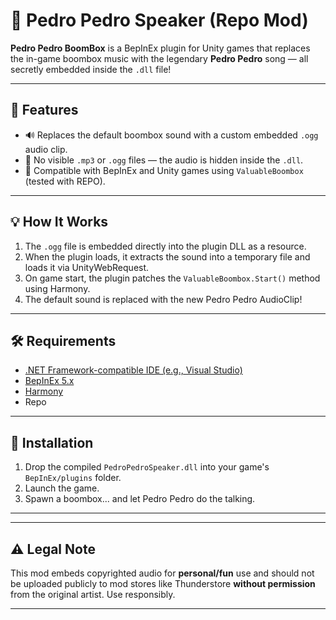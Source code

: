 # 🎵 Pedro Pedro Speaker (Repo Mod)

**Pedro Pedro BoomBox** is a BepInEx plugin for Unity games that replaces the in-game boombox music with the legendary **Pedro Pedro** song — all secretly embedded inside the `.dll` file!

---

## 🎯 Features

- 🔊 Replaces the default boombox sound with a custom embedded `.ogg` audio clip.
- 🧼 No visible `.mp3` or `.ogg` files — the audio is hidden inside the `.dll`.
- 🧩 Compatible with BepInEx and Unity games using `ValuableBoombox` (tested with REPO).

---

## 💡 How It Works

1. The `.ogg` file is embedded directly into the plugin DLL as a resource.
2. When the plugin loads, it extracts the sound into a temporary file and loads it via UnityWebRequest.
3. On game start, the plugin patches the `ValuableBoombox.Start()` method using Harmony.
4. The default sound is replaced with the new Pedro Pedro AudioClip!

---

## 🛠️ Requirements

- [.NET Framework-compatible IDE (e.g., Visual Studio)](https://visualstudio.microsoft.com/)
- [BepInEx 5.x](https://github.com/BepInEx/BepInEx)
- [Harmony](https://github.com/pardeike/Harmony)
- Repo

---

## 🧪 Installation

1. Drop the compiled `PedroPedroSpeaker.dll` into your game's `BepInEx/plugins` folder.
2. Launch the game.
3. Spawn a boombox... and let Pedro Pedro do the talking.

---

---

## ⚠️ Legal Note

This mod embeds copyrighted audio for **personal/fun** use and should not be uploaded publicly to mod stores like Thunderstore **without permission** from the original artist. Use responsibly.

---
